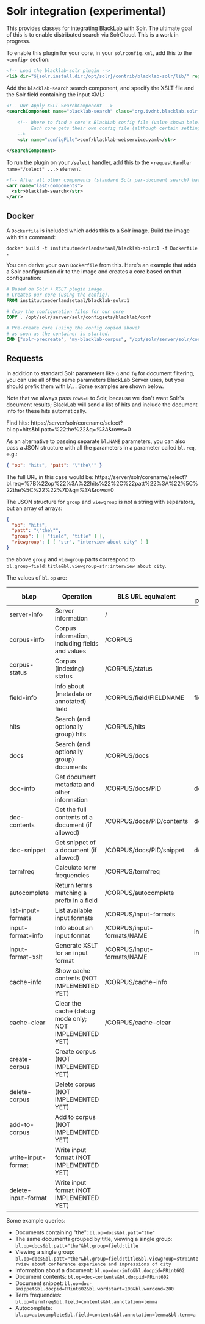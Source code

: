 # Solr integration (experimental)

This provides classes for integrating BlackLab with Solr. The ultimate goal of this is to enable distributed search via SolrCloud. This is a work in progress. 

To enable this plugin for your core, in your `solrconfig.xml`, add this to the `<config>` section:

```xml
<!-- Load the blacklab-solr plugin -->
<lib dir="${solr.install.dir:/opt/solr}/contrib/blacklab-solr/lib/" regex="blacklab-solr.*\.jar" />
```

Add the `blacklab-search` search component, and specify the XSLT file and the Solr field containing the input XML:

```xml
<!-- Our Apply XSLT SearchComponent -->
<searchComponent name="blacklab-search" class="org.ivdnt.blacklab.solr.BlackLabSearchComponent" >
    
    <!-- Where to find a core's BlackLab config file (value shown below is the default path).
         Each core gets their own config file (although certain settings are engine-wide...)
    -->
    <str name="configFile">conf/blacklab-webservice.yaml</str>

</searchComponent>
```

To run the plugin on your `/select` handler, add this to the `<requestHandler name="/select" ...>` element:

```xml
<!-- After all other components (standard Solr per-document search) have run, run the BlackLab (per-hit) search -->
<arr name="last-components">
  <str>blacklab-search</str>
</arr>
```

## Docker

A `Dockerfile` is included which adds this to a Solr image. Build the image with this command:

    docker build -t instituutnederlandsetaal/blacklab-solr:1 -f Dockerfile .

You can derive your own `Dockerfile` from this. Here's an example that adds a Solr configuration dir to the image and creates a core based on that configuration:

```Dockerfile
# Based on Solr + XSLT plugin image.
# Creates our core (using the config).
FROM instituutnederlandsetaal/blacklab-solr:1

# Copy the configuration files for our core
COPY . /opt/solr/server/solr/configsets/blacklab/conf

# Pre-create core (using the config copied above)
# as soon as the container is started.
CMD ["solr-precreate", "my-blacklab-corpus", "/opt/solr/server/solr/configsets/blacklab"]
```

## Requests

In addition to standard Solr parameters like `q` and `fq` for document 
filtering, you can use all of the same parameters BlackLab Server uses,
but you should prefix them with `bl.`. Some examples are shown below.

Note that we always pass `rows=0` to Solr, because we don't want Solr's 
document results; BlackLab will send a list of hits and include the document info
for these hits automatically.

Find hits: https://server/solr/corename/select?bl.op=hits&bl.patt=%22the%22&q=*%3A*&rows=0

As an alternative to passing separate `bl.NAME` parameters, you can also pass a JSON
structure with all the parameters in a parameter called `bl.req`, e.g.:

```json
{ "op": "hits", "patt": "\"the\"" }
```

The full URL in this case would be: https://server/solr/corename/select?bl.req=%7B%22op%22%3A%22hits%22%2C%22patt%22%3A%22%5C%22the%5C%22%22%7D&q=*%3A*&rows=0

The JSON structure for `group` and `viewgroup` is not a string with separators, but an array of arrays:

```json
{
  "op": "hits",
  "patt": "\"the\"",
  "group": [ [ "field", "title" ] ],
  "viewgroup": [ [ "str", "interview about city" ] ]
}
```

the above `group` and `viewgroup` parts correspond to `bl.group=field:title&bl.viewgroup=str:interview about city`.

The values of `bl.op` are:

| bl.op               | Operation                                              | BLS URL equivalent         | Extra parameter |
|---------------------|--------------------------------------------------------|----------------------------|-----------------|
| server-info         | Server information                                     | /                          |                 |
| corpus-info         | Corpus information, including fields and values        | /CORPUS                    |                 |
| corpus-status       | Corpus (indexing) status                               | /CORPUS/status             |                 |
| field-info          | Info about (metadata or annotated) field               | /CORPUS/field/FIELDNAME    | field           |
| hits                | Search (and optionally group) hits                     | /CORPUS/hits               |                 |
| docs                | Search (and optionally group) documents                | /CORPUS/docs               |                 |
| doc-info            | Get document metadata and other information            | /CORPUS/docs/PID           | docpid          |
| doc-contents        | Get the full contents of a document (if allowed)       | /CORPUS/docs/PID/contents  | docpid          |
| doc-snippet         | Get snippet of a document (if allowed)                 | /CORPUS/docs/PID/snippet   | docpid          |
| termfreq            | Calculate term frequencies                             | /CORPUS/termfreq           |                 |
| autocomplete        | Return terms matching a prefix in a field              | /CORPUS/autocomplete       |                 |
| list-input-formats  | List available input formats                           | /CORPUS/input-formats      |                 |
| input-format-info   | Info about an input format                             | /CORPUS/input-formats/NAME | inputformat     |
| input-format-xslt   | Generate XSLT for an input format                      | /CORPUS/input-formats/NAME | inputformat     |
| cache-info          | Show cache contents (NOT IMPLEMENTED YET)              | /CORPUS/cache-info         |                 |
| cache-clear         | Clear the cache (debug mode only; NOT IMPLEMENTED YET) | /CORPUS/cache-clear        |                 |
| create-corpus       | Create corpus (NOT IMPLEMENTED YET)                    |                            |                 |
| delete-corpus       | Delete corpus (NOT IMPLEMENTED YET)                    |                            |                 |
| add-to-corpus       | Add to corpus (NOT IMPLEMENTED YET)                    |                            |                 |
| write-input-format  | Write input format (NOT IMPLEMENTED YET)               |                            |                 |
| delete-input-format | Write input format (NOT IMPLEMENTED YET)               |                            |                 |



Some example queries:

- Documents containing "the": `bl.op=docs&bl.patt="the"`
- The same documents grouped by title, viewing a single group: `bl.op=docs&bl.patt="the"&bl.group=field:title`
- Viewing a single group: `bl.op=docs&bl.patt="the"&bl.group=field:title&bl.viewgroup=str:interview about conference experience and impressions of city`
- Information about a document: `bl.op=doc-info&bl.docpid=PRint602`
- Document contents: `bl.op=doc-contents&bl.docpid=PRint602`
- Document snippet: `bl.op=doc-snippet&bl.docpid=PRint602&bl.wordstart=100&bl.wordend=200`
- Term frequencies: `bl.op=termfreq&bl.field=contents&bl.annotation=lemma`
- Autocomplete: `bl.op=autocomplete&bl.field=contents&bl.annotation=lemma&bl.term=a`

